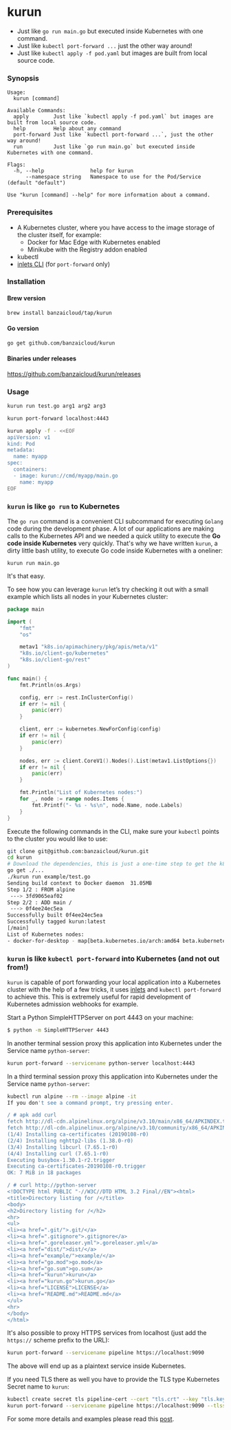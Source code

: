 # kurun

- Just like `go run main.go` but executed inside Kubernetes with one command.
- Just like `kubectl port-forward ...` just the other way around!
- Just like `kubectl apply -f pod.yaml` but images are built from local source code.

### Synopsis

```
Usage:
  kurun [command]

Available Commands:
  apply        Just like `kubectl apply -f pod.yaml` but images are built from local source code.
  help         Help about any command
  port-forward Just like `kubectl port-forward ...`, just the other way around!
  run          Just like `go run main.go` but executed inside Kubernetes with one command.

Flags:
  -h, --help               help for kurun
      --namespace string   Namespace to use for the Pod/Service (default "default")

Use "kurun [command] --help" for more information about a command.
```

### Prerequisites

- A Kubernetes cluster, where you have access to the image storage of the cluster itself, for example:
	- Docker for Mac Edge with Kubernetes enabled
	- Minikube with the Registry addon enabled
- kubectl
- [inlets CLI](https://github.com/alexellis/inlets#install-the-cli) (for `port-forward` only)

### Installation

#### Brew version
```bash
brew install banzaicloud/tap/kurun
```

#### Go version
```bash
go get github.com/banzaicloud/kurun
```

#### Binaries under releases

https://github.com/banzaicloud/kurun/releases

### Usage

```bash
kurun run test.go arg1 arg2 arg3
```

```bash
kurun port-forward localhost:4443
```

```bash
kurun apply -f - <<EOF
apiVersion: v1
kind: Pod
metadata:
  name: myapp
spec:
  containers:
  - image: kurun://cmd/myapp/main.go
    name: myapp
EOF
```

### `kurun` is like `go run` to Kubernetes

The `go run` command is a convenient CLI subcommand for executing `Golang` code during the development phase. A lot of our applications are making calls to the Kubernetes API and we needed a quick utility to execute the **Go code inside Kubernetes** very quickly. That's why we have written `kurun`, a dirty little bash utility, to execute Go code inside Kubernetes with a oneliner:

`kurun run main.go`

It's that easy.

To see how you can leverage `kurun` let’s try checking it out with a small example which lists all nodes in your Kubernetes cluster:

```go
package main

import (
	"fmt"
	"os"

	metav1 "k8s.io/apimachinery/pkg/apis/meta/v1"
	"k8s.io/client-go/kubernetes"
	"k8s.io/client-go/rest"
)

func main() {
	fmt.Println(os.Args)

	config, err := rest.InClusterConfig()
	if err != nil {
		panic(err)
	}

	client, err := kubernetes.NewForConfig(config)
	if err != nil {
		panic(err)
	}

	nodes, err := client.CoreV1().Nodes().List(metav1.ListOptions{})
	if err != nil {
		panic(err)
	}

	fmt.Println("List of Kubernetes nodes:")
	for _, node := range nodes.Items {
		fmt.Printf("- %s - %s\n", node.Name, node.Labels)
	}
}
```

Execute the following commands in the CLI, make sure your `kubectl` points to the cluster you would like to use:

```bash
git clone git@github.com:banzaicloud/kurun.git
cd kurun
# Download the dependencies, this is just a one-time step to get the k8s libraries
go get ./...
./kurun run example/test.go
Sending build context to Docker daemon  31.05MB
Step 1/2 : FROM alpine
 ---> 3fd9065eaf02
Step 2/2 : ADD main /
 ---> 0f4ee24ec5ea
Successfully built 0f4ee24ec5ea
Successfully tagged kurun:latest
[/main]
List of Kubernetes nodes:
- docker-for-desktop - map[beta.kubernetes.io/arch:amd64 beta.kubernetes.io/os:linux kubernetes.io/hostname:docker-for-desktop node-role.kubernetes.io/master:]
```

### `kurun` is like `kubectl port-forward` into Kubernetes (and not out from!)

`kurun` is capable of port forwarding your local application into a Kubernetes cluster with the help of a few tricks, it uses [inlets](https://github.com/alexellis/inlets) and `kubectl port-forward` to achieve this. This is extremely useful for rapid development of Kubernetes admission webhooks for example.

Start a Python SimpleHTTPServer on port 4443 on your machine:

```bash
$ python -m SimpleHTTPServer 4443
```

In another terminal session proxy this application into Kubernetes under the Service name `python-server`:

```bash
kurun port-forward --servicename python-server localhost:4443
```

In a third terminal session proxy this application into Kubernetes under the Service name `python-server`:

```bash
kubectl run alpine --rm --image alpine -it
If you don't see a command prompt, try pressing enter.

/ # apk add curl
fetch http://dl-cdn.alpinelinux.org/alpine/v3.10/main/x86_64/APKINDEX.tar.gz
fetch http://dl-cdn.alpinelinux.org/alpine/v3.10/community/x86_64/APKINDEX.tar.gz
(1/4) Installing ca-certificates (20190108-r0)
(2/4) Installing nghttp2-libs (1.38.0-r0)
(3/4) Installing libcurl (7.65.1-r0)
(4/4) Installing curl (7.65.1-r0)
Executing busybox-1.30.1-r2.trigger
Executing ca-certificates-20190108-r0.trigger
OK: 7 MiB in 18 packages

/ # curl http://python-server
<!DOCTYPE html PUBLIC "-//W3C//DTD HTML 3.2 Final//EN"><html>
<title>Directory listing for /</title>
<body>
<h2>Directory listing for /</h2>
<hr>
<ul>
<li><a href=".git/">.git/</a>
<li><a href=".gitignore">.gitignore</a>
<li><a href=".goreleaser.yml">.goreleaser.yml</a>
<li><a href="dist/">dist/</a>
<li><a href="example/">example/</a>
<li><a href="go.mod">go.mod</a>
<li><a href="go.sum">go.sum</a>
<li><a href="kurun">kurun</a>
<li><a href="kurun.go">kurun.go</a>
<li><a href="LICENSE">LICENSE</a>
<li><a href="README.md">README.md</a>
</ul>
<hr>
</body>
</html>
```

It's also possible to proxy HTTPS services from localhost (just add the `https://` scheme prefix to the URL):

```bash
kurun port-forward --servicename pipeline https://localhost:9090
```

The above will end up as a plaintext service inside Kubernetes.

If you need TLS there as well you have to provide the TLS type Kubernetes Secret name to `kurun`:

```bash
kubectl create secret tls pipeline-cert --cert "tls.crt" --key "tls.key"
kurun port-forward --servicename pipeline https://localhost:9090 --tlssecret pipeline-cert
```

For some more details and examples please read this [post](https://banzaicloud.com/blog/kurun).
